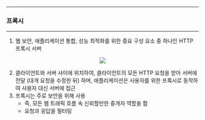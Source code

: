 -----
### 프록시
-----
1. 웹 보안, 애플리케이션 통합, 성능 최적화를 위한 중요 구성 요소 중 하나인 HTTP 프록시 서버
<div align="center">
<img src="https://github.com/user-attachments/assets/7ae9273d-82bf-4fd5-83d0-7cefe2878f21">
</div>

2. 클라이언트와 서버 사이에 위치하여, 클라이언트의 모든 HTTP 요청을 받아 서버에 전달 (대개 요청을 수정한 뒤) 하며, 애플리케이션은 사용자를 위한 프록시로 동작하여 사용자 대신 서버에 접근
3. 프록시는 주로 보안을 위해 사용
   - 즉, 모든 웹 트래픽 흐름 속 신뢰할만한 중개자 역할을 함
   - 요청과 응답을 필터링
